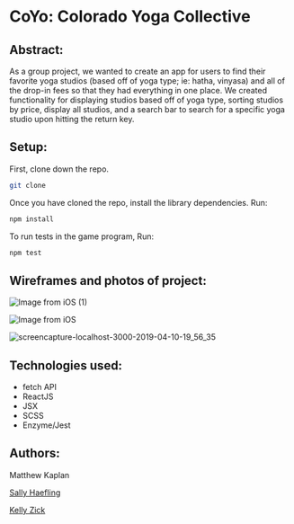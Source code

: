 # CoYo: Colorado Yoga Collective

## Abstract:

As a group project, we wanted to create an app for users to find their favorite yoga studios (based off of yoga type; ie: hatha, vinyasa) and all of the drop-in fees so that they had everything in one place. We created functionality for displaying studios based off of yoga type, sorting studios by price, display all studios, and a search bar to search for a specific yoga studio upon hitting the return key. 


## Setup:

First, clone down the repo.

```bash
git clone 
```

Once you have cloned the repo, install the library dependencies. Run:

```bash
npm install
```
To run tests in the game program, Run:
```bash
npm test
```

## Wireframes and photos of project:

![Image from iOS (1)](https://user-images.githubusercontent.com/40863560/55840512-dab94c00-5ae8-11e9-8668-dead5f46e172.jpg)

![Image from iOS](https://user-images.githubusercontent.com/40863560/55840516-dd1ba600-5ae8-11e9-8d20-af467fc340d0.jpg)

![screencapture-localhost-3000-2019-04-10-19_56_35](https://user-images.githubusercontent.com/40863560/55925502-e8df9900-5bca-11e9-8413-b05d38c70d92.png)

## Technologies used:

* fetch API 
* ReactJS 
* JSX 
* SCSS
* Enzyme/Jest

## Authors:

Matthew Kaplan

[Sally Haefling](https://github.com/SallyHaefling)

[Kelly Zick](https://github.com/misskelly)
